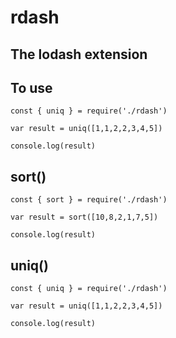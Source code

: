 # rdash
## The lodash extension

## To use
    const { uniq } = require('./rdash')

    var result = uniq([1,1,2,2,3,4,5])

    console.log(result)

## sort(<Array>)
    const { sort } = require('./rdash')

    var result = sort([10,8,2,1,7,5])

    console.log(result)

## uniq(<Array>)
    const { uniq } = require('./rdash')

    var result = uniq([1,1,2,2,3,4,5])

    console.log(result)